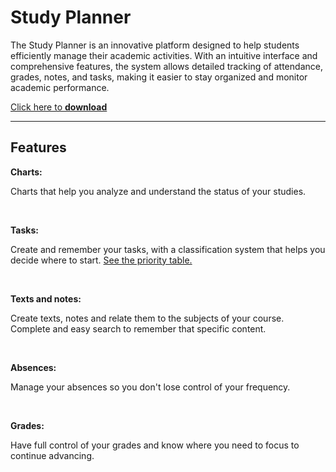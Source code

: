 # Study Planner

The Study Planner is an innovative platform designed to help students efficiently manage their academic activities. With an intuitive interface and comprehensive features, the system allows detailed tracking of attendance, grades, notes, and tasks, making it easier to stay organized and monitor academic performance.

[Click here to **download**](https://github.com/georgejrdev/Study-Planner/releases)
<hr>

## Features

**Charts:**

Charts that help you analyze and understand the status of your studies.

<br>

**Tasks:**

Create and remember your tasks, with a classification system that helps you decide where to start. [See the priority table.](./docs/PriorityTable.md)

<br>

**Texts and notes:**

Create texts, notes and relate them to the subjects of your course. Complete and easy search to remember that specific content.

<br>

**Absences:**

Manage your absences so you don't lose control of your frequency.

<br>

**Grades:**

Have full control of your grades and know where you need to focus to continue advancing.
